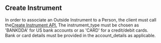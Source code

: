 ## Create Instrument

In order to associate an Outside Instrument to a Person, the client must call the[Create Instrument API.](https://devapi.qolopay.com/index.html#operation/CreateInstrument) The instrument\_type must be chosen as &#39;BANKDDA&#39; for US bank accounts or as &#39;CARD&#39; for a credit/debit cards. Bank or card details must be provided in the account\_details as applicable.

